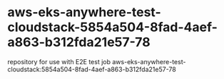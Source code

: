 # aws-eks-anywhere-test-cloudstack-5854a504-8fad-4aef-a863-b312fda21e57-78
repository for use with E2E test job aws-eks-anywhere-test-cloudstack:5854a504-8fad-4aef-a863-b312fda21e57-78
